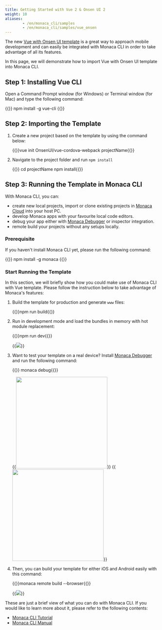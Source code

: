 ```yaml
---
title: Getting Started with Vue 2 & Onsen UI 2
weight: 10
aliases: 
        - /en/monaca_cli/samples
        - /en/monaca_cli/samples/vue_onsen
---
```


The new [Vue with Onsen UI template](https://github.com/OnsenUI/vue-cordova-webpack) is a great way
to approach mobile development and can easily be integrated with Monaca
CLI in order to take advantage of all its features.

In this page, we will demonstrate how to import Vue with Onsen UI
template into Monaca CLI.

## Step 1: Installing Vue CLI

Open a Command Prompt window (for Windows) or Terminal window (for Mac)
and type the following command:

{{<highlight bash>}}
npm install -g vue-cli
{{</highlight>}}


## Step 2: Importing the Template

1.  Create a new project based on the template by using the command below:

    {{<highlight bash>}}vue init OnsenUI/vue-cordova-webpack projectName{{</highlight>}}

2.  Navigate to the project folder and run `npm install`

    {{<highlight bash>}}
cd projectName
npm install{{</highlight>}}

## Step 3: Running the Template in Monaca CLI

With Monaca CLI, you can:

-   create new local projects, import or clone existing projects in
    [Monaca Cloud](https://monaca.io/cloud.html) into your host PC.
-   develop Monaca apps with your favourite local code editors.
-   debug your app either with [Monaca Debugger](https://monaca.io/debugger.html) or inspector integration.
-   remote build your projects without any setups locally.

### Prerequisite

If you haven't install Monaca CLI yet, please run the following command:

{{<highlight bash>}}
npm install -g monaca
{{</highlight>}}


### Start Running the Template

In this section, we will briefly show how you could make use of Monaca
CLI with Vue template. Please follow the instruction below to take
advantage of Monaca's features:

1.  Build the template for production and generate `www` files:

    {{<highlight bash>}}npm run build{{</highlight>}}

2.  Run in development mode and load the bundles in memory with hot module replacement:

    {{<highlight bash>}}npm run dev{{</highlight>}}

    {{<img src="/images/monaca_cli/samples/vue_onsen/1.png">}}

3.  Want to test your template on a real device? Install [Monaca Debugger](https://monaca.io/debugger.html) and run the following command:

    {{<highlight bash>}}
monaca debug{{</highlight>}}

    {{<img src="/images/monaca_cli/samples/vue_onsen/3_1.png" width="300">}}
    {{<img src="/images/monaca_cli/samples/vue_onsen/3_2.png" width="300">}}

4.  Then, you can build your template for either iOS and Android easily with this command:

    {{<highlight bash>}}monaca remote build --browser{{</highlight>}}

    {{<img src="/images/monaca_cli/samples/vue_onsen/4.png">}}

These are just a brief view of what you can do with Monaca CLI. If you
would like to learn more about it, please refer to the following
contents:

- [Monaca CLI Tutorial](/en/tutorials/monaca_cli)
- [Monaca CLI Manual](/en/products_guide/monaca_cli)
